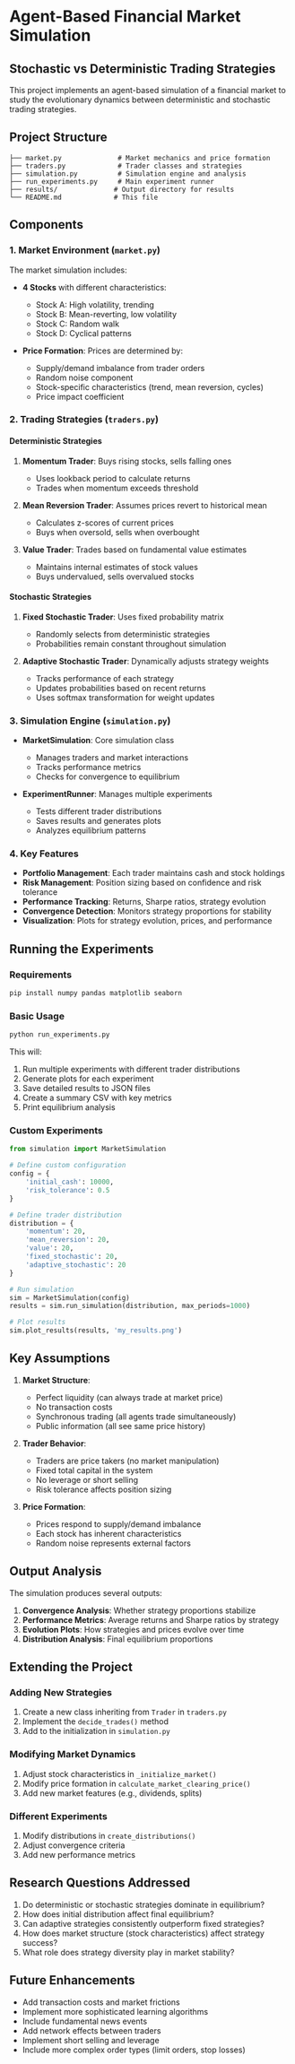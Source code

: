 # Agent-Based Financial Market Simulation
## Stochastic vs Deterministic Trading Strategies

This project implements an agent-based simulation of a financial market to study the evolutionary dynamics between deterministic and stochastic trading strategies.

## Project Structure

```
├── market.py              # Market mechanics and price formation
├── traders.py             # Trader classes and strategies
├── simulation.py          # Simulation engine and analysis
├── run_experiments.py     # Main experiment runner
├── results/              # Output directory for results
└── README.md             # This file
```

## Components

### 1. Market Environment (`market.py`)

The market simulation includes:
- **4 Stocks** with different characteristics:
  - Stock A: High volatility, trending
  - Stock B: Mean-reverting, low volatility
  - Stock C: Random walk
  - Stock D: Cyclical patterns

- **Price Formation**: Prices are determined by:
  - Supply/demand imbalance from trader orders
  - Random noise component
  - Stock-specific characteristics (trend, mean reversion, cycles)
  - Price impact coefficient

### 2. Trading Strategies (`traders.py`)

#### Deterministic Strategies
1. **Momentum Trader**: Buys rising stocks, sells falling ones
   - Uses lookback period to calculate returns
   - Trades when momentum exceeds threshold

2. **Mean Reversion Trader**: Assumes prices revert to historical mean
   - Calculates z-scores of current prices
   - Buys when oversold, sells when overbought

3. **Value Trader**: Trades based on fundamental value estimates
   - Maintains internal estimates of stock values
   - Buys undervalued, sells overvalued stocks

#### Stochastic Strategies
1. **Fixed Stochastic Trader**: Uses fixed probability matrix
   - Randomly selects from deterministic strategies
   - Probabilities remain constant throughout simulation

2. **Adaptive Stochastic Trader**: Dynamically adjusts strategy weights
   - Tracks performance of each strategy
   - Updates probabilities based on recent returns
   - Uses softmax transformation for weight updates

### 3. Simulation Engine (`simulation.py`)

- **MarketSimulation**: Core simulation class
  - Manages traders and market interactions
  - Tracks performance metrics
  - Checks for convergence to equilibrium
  
- **ExperimentRunner**: Manages multiple experiments
  - Tests different trader distributions
  - Saves results and generates plots
  - Analyzes equilibrium patterns

### 4. Key Features

- **Portfolio Management**: Each trader maintains cash and stock holdings
- **Risk Management**: Position sizing based on confidence and risk tolerance
- **Performance Tracking**: Returns, Sharpe ratios, strategy evolution
- **Convergence Detection**: Monitors strategy proportions for stability
- **Visualization**: Plots for strategy evolution, prices, and performance

## Running the Experiments

### Requirements
```bash
pip install numpy pandas matplotlib seaborn
```

### Basic Usage
```python
python run_experiments.py
```

This will:
1. Run multiple experiments with different trader distributions
2. Generate plots for each experiment
3. Save detailed results to JSON files
4. Create a summary CSV with key metrics
5. Print equilibrium analysis

### Custom Experiments
```python
from simulation import MarketSimulation

# Define custom configuration
config = {
    'initial_cash': 10000,
    'risk_tolerance': 0.5
}

# Define trader distribution
distribution = {
    'momentum': 20,
    'mean_reversion': 20,
    'value': 20,
    'fixed_stochastic': 20,
    'adaptive_stochastic': 20
}

# Run simulation
sim = MarketSimulation(config)
results = sim.run_simulation(distribution, max_periods=1000)

# Plot results
sim.plot_results(results, 'my_results.png')
```

## Key Assumptions

1. **Market Structure**:
   - Perfect liquidity (can always trade at market price)
   - No transaction costs
   - Synchronous trading (all agents trade simultaneously)
   - Public information (all see same price history)

2. **Trader Behavior**:
   - Traders are price takers (no market manipulation)
   - Fixed total capital in the system
   - No leverage or short selling
   - Risk tolerance affects position sizing

3. **Price Formation**:
   - Prices respond to supply/demand imbalance
   - Each stock has inherent characteristics
   - Random noise represents external factors

## Output Analysis

The simulation produces several outputs:

1. **Convergence Analysis**: Whether strategy proportions stabilize
2. **Performance Metrics**: Average returns and Sharpe ratios by strategy
3. **Evolution Plots**: How strategies and prices evolve over time
4. **Distribution Analysis**: Final equilibrium proportions

## Extending the Project

### Adding New Strategies
1. Create a new class inheriting from `Trader` in `traders.py`
2. Implement the `decide_trades()` method
3. Add to the initialization in `simulation.py`

### Modifying Market Dynamics
1. Adjust stock characteristics in `_initialize_market()`
2. Modify price formation in `calculate_market_clearing_price()`
3. Add new market features (e.g., dividends, splits)

### Different Experiments
1. Modify distributions in `create_distributions()`
2. Adjust convergence criteria
3. Add new performance metrics

## Research Questions Addressed

1. Do deterministic or stochastic strategies dominate in equilibrium?
2. How does initial distribution affect final equilibrium?
3. Can adaptive strategies consistently outperform fixed strategies?
4. How does market structure (stock characteristics) affect strategy success?
5. What role does strategy diversity play in market stability?

## Future Enhancements

- Add transaction costs and market frictions
- Implement more sophisticated learning algorithms
- Include fundamental news events
- Add network effects between traders
- Implement short selling and leverage
- Include more complex order types (limit orders, stop losses)